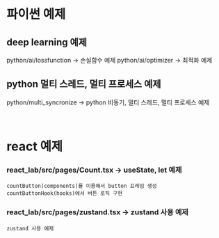 # 파이썬 예제

## deep learning 예제

python/ai/lossfunction -> 손실함수 예제
python/ai/optimizer -> 최적화 예제

## python 멀티 스레드, 멀티 프로세스 예제

python/multi_syncronize -> python 비동기, 멀티 스레드, 멀티 프로세스 예제

<br/>

# react 예제

### react_lab/src/pages/Count.tsx -> useState, let 예제

```
countButton(components)를 이용해서 button 프레임 생성
countButtonHook(hooks)에서 버튼 로직 구현
```

### react_lab/src/pages/zustand.tsx -> zustand 사용 예제

```
zustand 사용 예제
```
